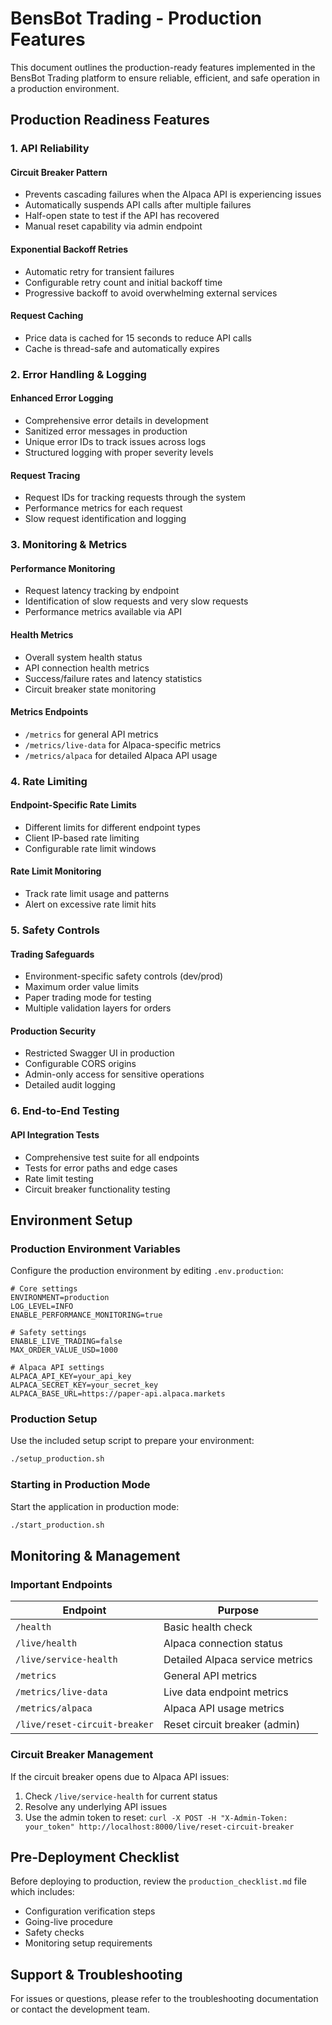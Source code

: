 # BensBot Trading - Production Features

This document outlines the production-ready features implemented in the BensBot Trading platform to ensure reliable, efficient, and safe operation in a production environment.

## Production Readiness Features

### 1. API Reliability

#### Circuit Breaker Pattern
- Prevents cascading failures when the Alpaca API is experiencing issues
- Automatically suspends API calls after multiple failures
- Half-open state to test if the API has recovered
- Manual reset capability via admin endpoint

#### Exponential Backoff Retries
- Automatic retry for transient failures
- Configurable retry count and initial backoff time
- Progressive backoff to avoid overwhelming external services

#### Request Caching
- Price data is cached for 15 seconds to reduce API calls
- Cache is thread-safe and automatically expires

### 2. Error Handling & Logging

#### Enhanced Error Logging
- Comprehensive error details in development
- Sanitized error messages in production
- Unique error IDs to track issues across logs
- Structured logging with proper severity levels

#### Request Tracing
- Request IDs for tracking requests through the system
- Performance metrics for each request
- Slow request identification and logging

### 3. Monitoring & Metrics

#### Performance Monitoring
- Request latency tracking by endpoint
- Identification of slow requests and very slow requests
- Performance metrics available via API

#### Health Metrics
- Overall system health status
- API connection health metrics
- Success/failure rates and latency statistics
- Circuit breaker state monitoring

#### Metrics Endpoints
- `/metrics` for general API metrics
- `/metrics/live-data` for Alpaca-specific metrics
- `/metrics/alpaca` for detailed Alpaca API usage

### 4. Rate Limiting

#### Endpoint-Specific Rate Limits
- Different limits for different endpoint types
- Client IP-based rate limiting
- Configurable rate limit windows

#### Rate Limit Monitoring
- Track rate limit usage and patterns
- Alert on excessive rate limit hits

### 5. Safety Controls

#### Trading Safeguards
- Environment-specific safety controls (dev/prod)
- Maximum order value limits
- Paper trading mode for testing
- Multiple validation layers for orders

#### Production Security
- Restricted Swagger UI in production
- Configurable CORS origins
- Admin-only access for sensitive operations
- Detailed audit logging

### 6. End-to-End Testing

#### API Integration Tests
- Comprehensive test suite for all endpoints
- Tests for error paths and edge cases
- Rate limit testing
- Circuit breaker functionality testing

## Environment Setup

### Production Environment Variables
Configure the production environment by editing `.env.production`:

```
# Core settings
ENVIRONMENT=production
LOG_LEVEL=INFO
ENABLE_PERFORMANCE_MONITORING=true

# Safety settings
ENABLE_LIVE_TRADING=false
MAX_ORDER_VALUE_USD=1000

# Alpaca API settings
ALPACA_API_KEY=your_api_key
ALPACA_SECRET_KEY=your_secret_key
ALPACA_BASE_URL=https://paper-api.alpaca.markets
```

### Production Setup
Use the included setup script to prepare your environment:

```bash
./setup_production.sh
```

### Starting in Production Mode
Start the application in production mode:

```bash
./start_production.sh
```

## Monitoring & Management

### Important Endpoints

| Endpoint | Purpose |
|----------|---------|
| `/health` | Basic health check |
| `/live/health` | Alpaca connection status |
| `/live/service-health` | Detailed Alpaca service metrics |
| `/metrics` | General API metrics |
| `/metrics/live-data` | Live data endpoint metrics |
| `/metrics/alpaca` | Alpaca API usage metrics |
| `/live/reset-circuit-breaker` | Reset circuit breaker (admin) |

### Circuit Breaker Management

If the circuit breaker opens due to Alpaca API issues:

1. Check `/live/service-health` for current status
2. Resolve any underlying API issues
3. Use the admin token to reset: `curl -X POST -H "X-Admin-Token: your_token" http://localhost:8000/live/reset-circuit-breaker`

## Pre-Deployment Checklist

Before deploying to production, review the `production_checklist.md` file which includes:

- Configuration verification steps
- Going-live procedure
- Safety checks
- Monitoring setup requirements

## Support & Troubleshooting

For issues or questions, please refer to the troubleshooting documentation or contact the development team. 
